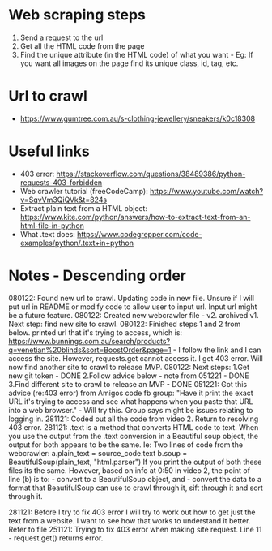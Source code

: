 # Web scraping steps
1. Send a request to the url
2. Get all the HTML code from the page
3. Find the unique attribute (in the HTML code) of what you want - Eg: If you want all images on the page find its unique class, id, tag, etc.

# Url to crawl
- https://www.gumtree.com.au/s-clothing-jewellery/sneakers/k0c18308

# Useful links
- 403 error: https://stackoverflow.com/questions/38489386/python-requests-403-forbidden 
- Web crawler tutorial (freeCodeCamp): https://www.youtube.com/watch?v=SqvVm3QiQVk&t=824s
- Extract plain text from a HTML object: https://www.kite.com/python/answers/how-to-extract-text-from-an-html-file-in-python
- What .text does: https://www.codegrepper.com/code-examples/python/.text+in+python

# Notes - Descending order
080122: Found new url to crawl. Updating code in new file. Unsure if I will put url in README or modify code to allow user to input url. Input url might be a future feature.
080122: Created new webcrawler file - v2. archived v1. Next step: find new site to crawl.
080122: Finished steps 1 and 2 from below. printed url that it's trying to access, which is: https://www.bunnings.com.au/search/products?q=venetian%20blinds&sort=BoostOrder&page=1 - I follow the link and I can access the site. However, requests.get cannot access it. I get 403 error. Will now find another site to crawl to release MVP.
080122: Next steps:
    1.Get new git token - DONE
    2.Follow advice below - note from 051221 - DONE
    3.Find different site to crawl to release an MVP - DONE
051221: Got this advice (re:403 error) from Amigos code fb group: "Have it print the exact URL it's trying to access and see what happens when you paste that URL into a web browser." - Will try this. Group says might be issues relating to logging in.
281121: Coded out all the code from video 2. Return to resolving 403 error.
281121: .text is a method that converts HTML code to text. When you use the output from the .text conversion in a Beautiful soup object, the output for both appears to be the same. 
Ie: Two lines of code from the webcrawler:
    a.plain_text = source_code.text
    b.soup = BeautifulSoup(plain_text, "html.parser")
If you print the output of both these files its the same.
However, based on info at 0:50 in video 2, the point of line (b) is to:
    - convert to a BeautifulSoup object, and
    - convert the data to a format that BeautifulSoup can use to crawl through it, sift through it and sort through it.

281121: Before I try to fix 403 error I will try to work out how to get just the text from a website. I want to see how that works to understand it better. Refer to file
251121: Trying to fix 403 error when making site request. Line 11 - request.get() returns error.